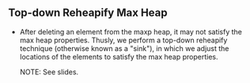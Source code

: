 ## Top-down Reheapify Max Heap

- After deleting an element from the maxp heap, it may not satisfy the max heap
  properties. Thusly, we perform a top-down reheapify technique (otherwise known
  as a "sink"), in which we adjust the locations of the elements to satisfy the
  max heap properties.

  NOTE: See slides.
